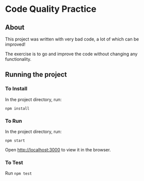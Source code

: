 # Code Quality Practice

## About

This project was written with very bad code, a lot of which can be improved!

The exercise is to go and improve the code without changing any functionality.

## Running the project

### To Install

In the project directory, run:

`npm install`

### To Run

In the project directory, run:

`npm start`

Open [http://localhost:3000](http://localhost:3000) to view it in the browser.

### To Test

Run `npm test`
